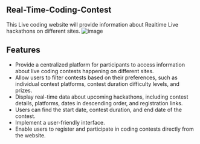 ## Real-Time-Coding-Contest
This Live coding website will provide information about Realtime Live hackathons on different sites.
![image](https://github.com/prosenjit07/livecontest/assets/98583038/3d82996c-e7c4-40af-ae08-4e42550d4816)





## Features
- Provide a centralized platform for participants to access information about live coding contests happening on different sites.
- Allow users to filter contests based on their preferences, such as individual contest platforms, contest duration difficulty levels, and prizes.
- Display real-time data about upcoming hackathons, including contest details, platforms, dates in descending order, and registration links.
- Users can find the start date, contest duration, and end date of the contest.
- Implement a user-friendly interface.
- Enable users to register and participate in coding contests directly from the website.
